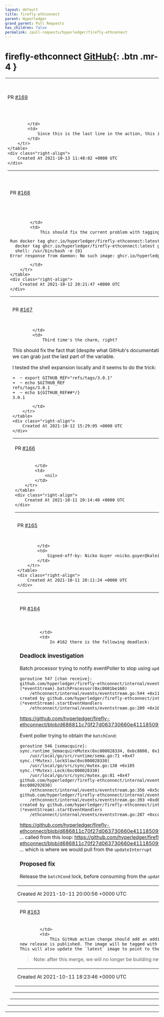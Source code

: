 ```yaml
---
layout: default
title: firefly-ethconnect
parent: Hyperledger
grand_parent: Pull Requests
has_children: false
permalink: /pull-requests/hyperledger/firefly-ethconnect
---
```


# firefly-ethconnect <span class="fs-3 right-align">[GitHub](https://github.com/hyperledger/firefly-ethconnect){: .btn .mr-4 }</span>


<div>
    <table>
        <tr>
            <td>
                PR <a href="https://github.com/hyperledger/firefly-ethconnect/pull/169" class=".btn">#169</a>
            </td>
            <td>
                <b>
                    Fix push of latest docker tag
                </b>
            </td>
        </tr>
        <tr>
            <td>
                
            </td>
            <td>
                Since this is the last line in the action, this is probably the last fix that will be needed :disappointed: 
            </td>
        </tr>
    </table>
    <div class="right-align">
        Created At 2021-10-13 11:48:02 +0000 UTC
    </div>
</div>

<div>
    <table>
        <tr>
            <td>
                PR <a href="https://github.com/hyperledger/firefly-ethconnect/pull/168" class=".btn">#168</a>
            </td>
            <td>
                <b>
                    Fix tagging of latest image on release
                </b>
            </td>
        </tr>
        <tr>
            <td>
                
            </td>
            <td>
                This should fix the current problem with tagging latest on a release build
```
Run docker tag ghcr.io/hyperledger/firefly-ethconnect:latest ghcr.io/hyperledger/firefly-ethconnect:latest
  docker tag ghcr.io/hyperledger/firefly-ethconnect:latest ghcr.io/hyperledger/firefly-ethconnect:latest
  shell: /usr/bin/bash -e {0}
Error response from daemon: No such image: ghcr.io/hyperledger/firefly-ethconnect:latest
```
            </td>
        </tr>
    </table>
    <div class="right-align">
        Created At 2021-10-12 20:21:47 +0000 UTC
    </div>
</div>

<div>
    <table>
        <tr>
            <td>
                PR <a href="https://github.com/hyperledger/firefly-ethconnect/pull/167" class=".btn">#167</a>
            </td>
            <td>
                <b>
                    Fix use of GITHUB_REF in docker build
                </b>
            </td>
        </tr>
        <tr>
            <td>
                
            </td>
            <td>
                Third time's the charm, right?

This should fix the fact that (despite what GitHub's documentation says) `GITHUB_REF` includes `refs/tags/` before the actual tag name. Using shell expansion, we can grab just the last part of the variable.

I tested the shell expansion locally and it seems to do the trick:
```
➜  ~ export GITHUB_REF="refs/tags/3.0.1"
➜  ~ echo $GITHUB_REF
refs/tags/3.0.1
➜  ~ echo ${GITHUB_REF##*/}
3.0.1
```
            </td>
        </tr>
    </table>
    <div class="right-align">
        Created At 2021-10-12 15:29:05 +0000 UTC
    </div>
</div>

<div>
    <table>
        <tr>
            <td>
                PR <a href="https://github.com/hyperledger/firefly-ethconnect/pull/166" class=".btn">#166</a>
            </td>
            <td>
                <b>
                    Update ref to latest ethbinding
                </b>
            </td>
        </tr>
        <tr>
            <td>
                
            </td>
            <td>
                <nil>
            </td>
        </tr>
    </table>
    <div class="right-align">
        Created At 2021-10-11 20:14:40 +0000 UTC
    </div>
</div>

<div>
    <table>
        <tr>
            <td>
                PR <a href="https://github.com/hyperledger/firefly-ethconnect/pull/165" class=".btn">#165</a>
            </td>
            <td>
                <b>
                    Fix docker release trigger
                </b>
            </td>
        </tr>
        <tr>
            <td>
                
            </td>
            <td>
                Signed-off-by: Nicko Guyer <nicko.guyer@kaleido.io>
            </td>
        </tr>
    </table>
    <div class="right-align">
        Created At 2021-10-11 20:11:24 +0000 UTC
    </div>
</div>

<div>
    <table>
        <tr>
            <td>
                PR <a href="https://github.com/hyperledger/firefly-ethconnect/pull/164" class=".btn">#164</a>
            </td>
            <td>
                <b>
                    Avoid holding batchCond while dispatching updateInterrupt
                </b>
            </td>
        </tr>
        <tr>
            <td>
                
            </td>
            <td>
                In #162 there is the following deadlock:

### Deadlock investigation

Batch processor trying to notify eventPoller to stop using `updateInterrupt`:
```
goroutine 547 [chan receive]:
github.com/hyperledger/firefly-ethconnect/internal/events.(*eventStream).batchProcessor(0xc0001be160)
	/ethconnect/internal/events/eventstream.go:544 +0x11b
created by github.com/hyperledger/firefly-ethconnect/internal/events.(*eventStream).startEventHandlers
	/ethconnect/internal/events/eventstream.go:209 +0x10c
```
https://github.com/hyperledger/firefly-ethconnect/blob/d686811c70f27d063730660e411185095fe7da1b/internal/events/eventstream.go#L544

Event poller trying to obtain the `batchCond`:
```
goroutine 546 [semacquire]:
sync.runtime_SemacquireMutex(0xc000028334, 0xbc8800, 0x1)
	/usr/local/go/src/runtime/sema.go:71 +0x47
sync.(*Mutex).lockSlow(0xc000028330)
	/usr/local/go/src/sync/mutex.go:138 +0x105
sync.(*Mutex).Lock(0xc000028330)
	/usr/local/go/src/sync/mutex.go:81 +0x47
github.com/hyperledger/firefly-ethconnect/internal/events.(*eventStream).isBlocked(0xc0001be160, 0xc000292030)
	/ethconnect/internal/events/eventstream.go:356 +0x5c
github.com/hyperledger/firefly-ethconnect/internal/events.(*eventStream).eventPoller(0xc0001be160)
	/ethconnect/internal/events/eventstream.go:393 +0xd85
created by github.com/hyperledger/firefly-ethconnect/internal/events.(*eventStream).startEventHandlers
	/ethconnect/internal/events/eventstream.go:207 +0xcc
```
https://github.com/hyperledger/firefly-ethconnect/blob/d686811c70f27d063730660e411185095fe7da1b/internal/events/eventstream.go#L356
... called from this loop:
https://github.com/hyperledger/firefly-ethconnect/blob/d686811c70f27d063730660e411185095fe7da1b/internal/events/eventstream.go#L393
... which is where we would pull from the `updateInterrupt`

### Proposed fix

Release the `batchCond` lock, before consuming from the `updateInterrupt` channel
            </td>
        </tr>
    </table>
    <div class="right-align">
        Created At 2021-10-11 20:00:56 +0000 UTC
    </div>
</div>

<div>
    <table>
        <tr>
            <td>
                PR <a href="https://github.com/hyperledger/firefly-ethconnect/pull/163" class=".btn">#163</a>
            </td>
            <td>
                <b>
                    Create tagged image when publishing a release
                </b>
            </td>
        </tr>
        <tr>
            <td>
                
            </td>
            <td>
                This GitHub action change should add an additional tag to the docker image when a new release is published. The image will be tagged with whatever the name of the release is. This will also update the `latest` image to point to the newest release.

> Note: after this merge, we will no longer be building new docker images on merges to `main`
            </td>
        </tr>
    </table>
    <div class="right-align">
        Created At 2021-10-11 18:23:46 +0000 UTC
    </div>
</div>

